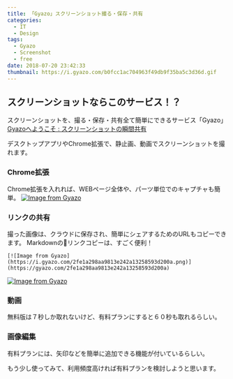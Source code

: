 ```yaml
---
title: 「Gyazo」スクリーンショット撮る・保存・共有
categories:
  - IT
  - Design
tags:
  - Gyazo
  - Screenshot
  - free
date: 2018-07-20 23:42:33
thumbnail: https://i.gyazo.com/b0fcc1ac704963f49db9f35ba5c3d36d.gif
---
```

## スクリーンショットならこのサービス！？

スクリーンショットを、撮る・保存・共有全て簡単にできるサービス「Gyazo」  
[Gyazoへようこそ : スクリーンショットの瞬間共有](https://gyazo.com/about?lang=ja)

デスクトップアプリやChrome拡張で、静止画、動画でスクリーンショットを撮れます。

### Chrome拡張
Chrome拡張を入れれば、WEBページ全体や、パーツ単位でのキャプチャも簡単。
[![Image from Gyazo](https://i.gyazo.com/706a697d23db26ae75664e8ed2cfb077.png)](https://gyazo.com/706a697d23db26ae75664e8ed2cfb077)  

### リンクの共有
撮った画像は、クラウドに保存され、簡単にシェアするためのURLもコピーできます。
Markdownのリンクコピーは、すごく便利！
```
[![Image from Gyazo](https://i.gyazo.com/2fe1a298aa9813e242a13258593d200a.png)](https://gyazo.com/2fe1a298aa9813e242a13258593d200a)  
```
[![Image from Gyazo](https://i.gyazo.com/2fe1a298aa9813e242a13258593d200a.png)](https://gyazo.com/2fe1a298aa9813e242a13258593d200a)  

### 動画
無料版は７秒しか取れないけど、有料プランにすると６０秒も取れるらしい。

### 画像編集
有料プランには、矢印などを簡単に追加できる機能が付いているらしい。

もう少し使ってみて、利用頻度高ければ有料プランを検討しようと思います。

